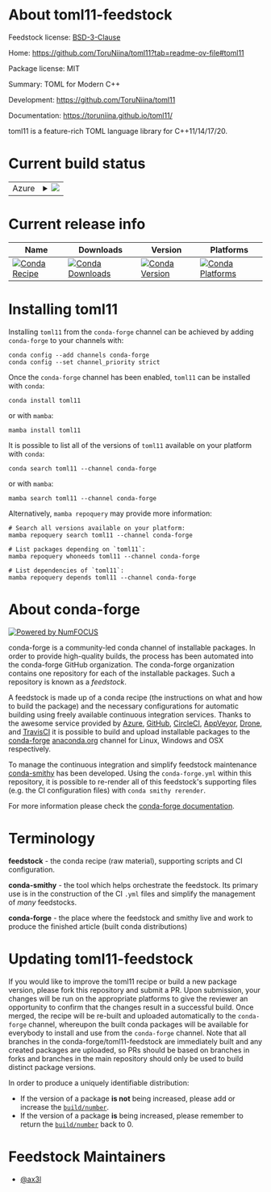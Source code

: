 About toml11-feedstock
======================

Feedstock license: [BSD-3-Clause](https://github.com/conda-forge/toml11-feedstock/blob/main/LICENSE.txt)

Home: https://github.com/ToruNiina/toml11?tab=readme-ov-file#toml11

Package license: MIT

Summary: TOML for Modern C++

Development: https://github.com/ToruNiina/toml11

Documentation: https://toruniina.github.io/toml11/

toml11 is a feature-rich TOML language library for C++11/14/17/20.

Current build status
====================


<table>
    
  <tr>
    <td>Azure</td>
    <td>
      <details>
        <summary>
          <a href="https://dev.azure.com/conda-forge/feedstock-builds/_build/latest?definitionId=26050&branchName=main">
            <img src="https://dev.azure.com/conda-forge/feedstock-builds/_apis/build/status/toml11-feedstock?branchName=main">
          </a>
        </summary>
        <table>
          <thead><tr><th>Variant</th><th>Status</th></tr></thead>
          <tbody><tr>
              <td>linux_64</td>
              <td>
                <a href="https://dev.azure.com/conda-forge/feedstock-builds/_build/latest?definitionId=26050&branchName=main">
                  <img src="https://dev.azure.com/conda-forge/feedstock-builds/_apis/build/status/toml11-feedstock?branchName=main&jobName=linux&configuration=linux%20linux_64_" alt="variant">
                </a>
              </td>
            </tr><tr>
              <td>linux_aarch64</td>
              <td>
                <a href="https://dev.azure.com/conda-forge/feedstock-builds/_build/latest?definitionId=26050&branchName=main">
                  <img src="https://dev.azure.com/conda-forge/feedstock-builds/_apis/build/status/toml11-feedstock?branchName=main&jobName=linux&configuration=linux%20linux_aarch64_" alt="variant">
                </a>
              </td>
            </tr><tr>
              <td>linux_ppc64le</td>
              <td>
                <a href="https://dev.azure.com/conda-forge/feedstock-builds/_build/latest?definitionId=26050&branchName=main">
                  <img src="https://dev.azure.com/conda-forge/feedstock-builds/_apis/build/status/toml11-feedstock?branchName=main&jobName=linux&configuration=linux%20linux_ppc64le_" alt="variant">
                </a>
              </td>
            </tr><tr>
              <td>osx_64</td>
              <td>
                <a href="https://dev.azure.com/conda-forge/feedstock-builds/_build/latest?definitionId=26050&branchName=main">
                  <img src="https://dev.azure.com/conda-forge/feedstock-builds/_apis/build/status/toml11-feedstock?branchName=main&jobName=osx&configuration=osx%20osx_64_" alt="variant">
                </a>
              </td>
            </tr><tr>
              <td>osx_arm64</td>
              <td>
                <a href="https://dev.azure.com/conda-forge/feedstock-builds/_build/latest?definitionId=26050&branchName=main">
                  <img src="https://dev.azure.com/conda-forge/feedstock-builds/_apis/build/status/toml11-feedstock?branchName=main&jobName=osx&configuration=osx%20osx_arm64_" alt="variant">
                </a>
              </td>
            </tr><tr>
              <td>win_64</td>
              <td>
                <a href="https://dev.azure.com/conda-forge/feedstock-builds/_build/latest?definitionId=26050&branchName=main">
                  <img src="https://dev.azure.com/conda-forge/feedstock-builds/_apis/build/status/toml11-feedstock?branchName=main&jobName=win&configuration=win%20win_64_" alt="variant">
                </a>
              </td>
            </tr>
          </tbody>
        </table>
      </details>
    </td>
  </tr>
</table>

Current release info
====================

| Name | Downloads | Version | Platforms |
| --- | --- | --- | --- |
| [![Conda Recipe](https://img.shields.io/badge/recipe-toml11-green.svg)](https://anaconda.org/conda-forge/toml11) | [![Conda Downloads](https://img.shields.io/conda/dn/conda-forge/toml11.svg)](https://anaconda.org/conda-forge/toml11) | [![Conda Version](https://img.shields.io/conda/vn/conda-forge/toml11.svg)](https://anaconda.org/conda-forge/toml11) | [![Conda Platforms](https://img.shields.io/conda/pn/conda-forge/toml11.svg)](https://anaconda.org/conda-forge/toml11) |

Installing toml11
=================

Installing `toml11` from the `conda-forge` channel can be achieved by adding `conda-forge` to your channels with:

```
conda config --add channels conda-forge
conda config --set channel_priority strict
```

Once the `conda-forge` channel has been enabled, `toml11` can be installed with `conda`:

```
conda install toml11
```

or with `mamba`:

```
mamba install toml11
```

It is possible to list all of the versions of `toml11` available on your platform with `conda`:

```
conda search toml11 --channel conda-forge
```

or with `mamba`:

```
mamba search toml11 --channel conda-forge
```

Alternatively, `mamba repoquery` may provide more information:

```
# Search all versions available on your platform:
mamba repoquery search toml11 --channel conda-forge

# List packages depending on `toml11`:
mamba repoquery whoneeds toml11 --channel conda-forge

# List dependencies of `toml11`:
mamba repoquery depends toml11 --channel conda-forge
```


About conda-forge
=================

[![Powered by
NumFOCUS](https://img.shields.io/badge/powered%20by-NumFOCUS-orange.svg?style=flat&colorA=E1523D&colorB=007D8A)](https://numfocus.org)

conda-forge is a community-led conda channel of installable packages.
In order to provide high-quality builds, the process has been automated into the
conda-forge GitHub organization. The conda-forge organization contains one repository
for each of the installable packages. Such a repository is known as a *feedstock*.

A feedstock is made up of a conda recipe (the instructions on what and how to build
the package) and the necessary configurations for automatic building using freely
available continuous integration services. Thanks to the awesome service provided by
[Azure](https://azure.microsoft.com/en-us/services/devops/), [GitHub](https://github.com/),
[CircleCI](https://circleci.com/), [AppVeyor](https://www.appveyor.com/),
[Drone](https://cloud.drone.io/welcome), and [TravisCI](https://travis-ci.com/)
it is possible to build and upload installable packages to the
[conda-forge](https://anaconda.org/conda-forge) [anaconda.org](https://anaconda.org/)
channel for Linux, Windows and OSX respectively.

To manage the continuous integration and simplify feedstock maintenance
[conda-smithy](https://github.com/conda-forge/conda-smithy) has been developed.
Using the ``conda-forge.yml`` within this repository, it is possible to re-render all of
this feedstock's supporting files (e.g. the CI configuration files) with ``conda smithy rerender``.

For more information please check the [conda-forge documentation](https://conda-forge.org/docs/).

Terminology
===========

**feedstock** - the conda recipe (raw material), supporting scripts and CI configuration.

**conda-smithy** - the tool which helps orchestrate the feedstock.
                   Its primary use is in the construction of the CI ``.yml`` files
                   and simplify the management of *many* feedstocks.

**conda-forge** - the place where the feedstock and smithy live and work to
                  produce the finished article (built conda distributions)


Updating toml11-feedstock
=========================

If you would like to improve the toml11 recipe or build a new
package version, please fork this repository and submit a PR. Upon submission,
your changes will be run on the appropriate platforms to give the reviewer an
opportunity to confirm that the changes result in a successful build. Once
merged, the recipe will be re-built and uploaded automatically to the
`conda-forge` channel, whereupon the built conda packages will be available for
everybody to install and use from the `conda-forge` channel.
Note that all branches in the conda-forge/toml11-feedstock are
immediately built and any created packages are uploaded, so PRs should be based
on branches in forks and branches in the main repository should only be used to
build distinct package versions.

In order to produce a uniquely identifiable distribution:
 * If the version of a package **is not** being increased, please add or increase
   the [``build/number``](https://docs.conda.io/projects/conda-build/en/latest/resources/define-metadata.html#build-number-and-string).
 * If the version of a package **is** being increased, please remember to return
   the [``build/number``](https://docs.conda.io/projects/conda-build/en/latest/resources/define-metadata.html#build-number-and-string)
   back to 0.

Feedstock Maintainers
=====================

* [@ax3l](https://github.com/ax3l/)

